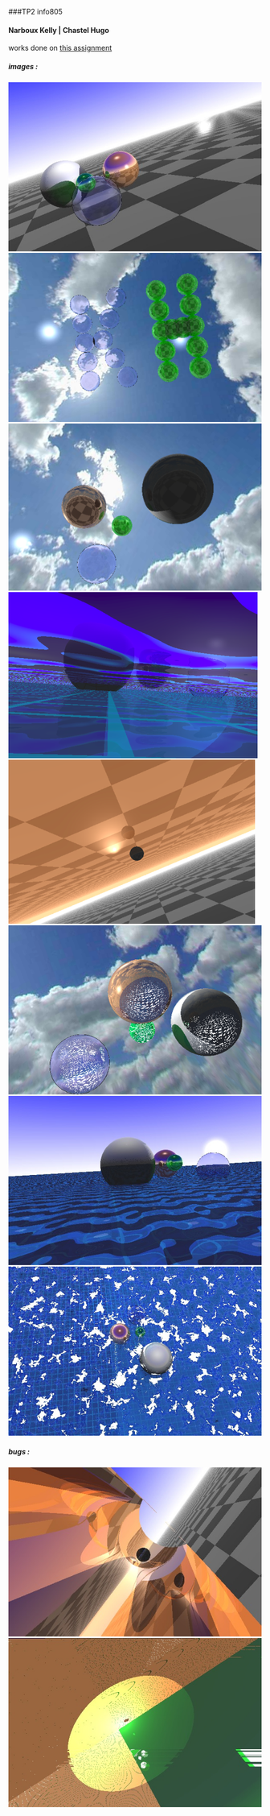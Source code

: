 ###TP2 info805
#### Narboux Kelly | Chastel Hugo

works done on [this assignment](https://www.lama.univ-savoie.fr/pagesmembres/lachaud/Cours/INFO805/Tests/html/ig_tp2.html)

##### images :
![](images/example.jpeg)
![](images/Capture.PNG)
![](images/image1.PNG)
![](images/image2.PNG)
![](images/image3.PNG)
![](images/unknown.png)
![](images/waves_1.jpeg)
![](images/worleyWaves.jpeg)

##### bugs :
![](images/bugs/orange.jpeg)
![](images/bugs/epicBug.jpeg)
